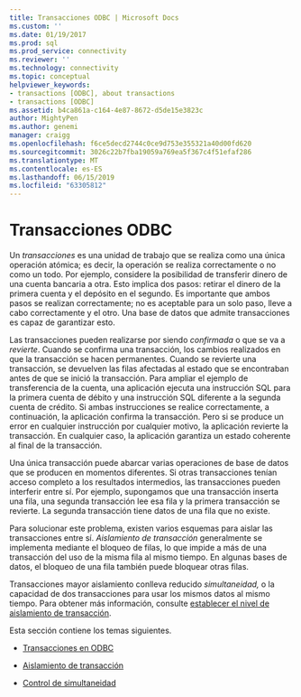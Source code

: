 ```yaml
---
title: Transacciones ODBC | Microsoft Docs
ms.custom: ''
ms.date: 01/19/2017
ms.prod: sql
ms.prod_service: connectivity
ms.reviewer: ''
ms.technology: connectivity
ms.topic: conceptual
helpviewer_keywords:
- transactions [ODBC], about transactions
- transactions [ODBC]
ms.assetid: b4ca861a-c164-4e87-8672-d5de15e3823c
author: MightyPen
ms.author: genemi
manager: craigg
ms.openlocfilehash: f6ce5decd2744c0ce9d753e355321a40d00fd620
ms.sourcegitcommit: 3026c22b7fba19059a769ea5f367c4f51efaf286
ms.translationtype: MT
ms.contentlocale: es-ES
ms.lasthandoff: 06/15/2019
ms.locfileid: "63305812"
---
```

# <a name="transactions-odbc"></a>Transacciones ODBC
Un *transacciones* es una unidad de trabajo que se realiza como una única operación atómica; es decir, la operación se realiza correctamente o no como un todo. Por ejemplo, considere la posibilidad de transferir dinero de una cuenta bancaria a otra. Esto implica dos pasos: retirar el dinero de la primera cuenta y el depósito en el segundo. Es importante que ambos pasos se realizan correctamente; no es aceptable para un solo paso, lleve a cabo correctamente y el otro. Una base de datos que admite transacciones es capaz de garantizar esto.  
  
 Las transacciones pueden realizarse por siendo *confirmada* o que se va a *revierte*. Cuando se confirma una transacción, los cambios realizados en que la transacción se hacen permanentes. Cuando se revierte una transacción, se devuelven las filas afectadas al estado que se encontraban antes de que se inició la transacción. Para ampliar el ejemplo de transferencia de la cuenta, una aplicación ejecuta una instrucción SQL para la primera cuenta de débito y una instrucción SQL diferente a la segunda cuenta de crédito. Si ambas instrucciones se realice correctamente, a continuación, la aplicación confirma la transacción. Pero si se produce un error en cualquier instrucción por cualquier motivo, la aplicación revierte la transacción. En cualquier caso, la aplicación garantiza un estado coherente al final de la transacción.  
  
 Una única transacción puede abarcar varias operaciones de base de datos que se producen en momentos diferentes. Si otras transacciones tenían acceso completo a los resultados intermedios, las transacciones pueden interferir entre sí. Por ejemplo, supongamos que una transacción inserta una fila, una segunda transacción lee esa fila y la primera transacción se revierte. La segunda transacción tiene datos de una fila que no existe.  
  
 Para solucionar este problema, existen varios esquemas para aislar las transacciones entre sí. *Aislamiento de transacción* generalmente se implementa mediante el bloqueo de filas, lo que impide a más de una transacción del uso de la misma fila al mismo tiempo. En algunas bases de datos, el bloqueo de una fila también puede bloquear otras filas.  
  
 Transacciones mayor aislamiento conlleva reducido *simultaneidad,* o la capacidad de dos transacciones para usar los mismos datos al mismo tiempo. Para obtener más información, consulte [establecer el nivel de aislamiento de transacción](../../../odbc/reference/develop-app/setting-the-transaction-isolation-level.md).  
  
 Esta sección contiene los temas siguientes.  
  
-   [Transacciones en ODBC](../../../odbc/reference/develop-app/transactions-in-odbc-odbc.md)  
  
-   [Aislamiento de transacción](../../../odbc/reference/develop-app/transaction-isolation.md)  
  
-   [Control de simultaneidad](../../../odbc/reference/develop-app/concurrency-control.md)
